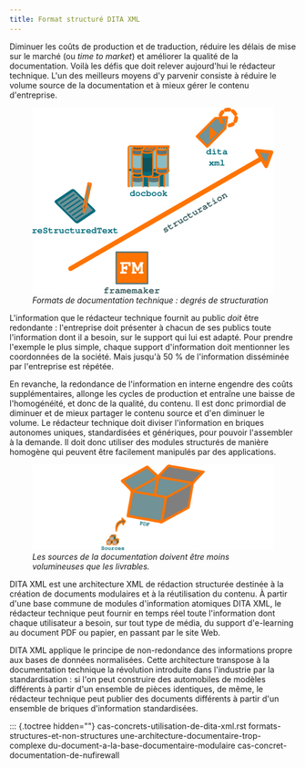 ```yaml
---
title: Format structuré DITA XML
---
```


Diminuer les coûts de production et de traduction, réduire les délais de
mise sur le marché (ou *time to market*) et améliorer la qualité de la
documentation. Voilà les défis que doit relever aujourd'hui le
rédacteur technique. L'un des meilleurs moyens d'y parvenir consiste à
réduire le volume source de la documentation et à mieux gérer le contenu
d'entreprise.

<figure>
<img src="graphics/degre-structuration.svg"
alt="graphics/degre-structuration.svg" />
<figcaption><em>Formats de documentation technique : degrés de
structuration</em></figcaption>
</figure>

L'information que le rédacteur technique fournit au public *doit* être
redondante : l'entreprise doit présenter à chacun de ses publics toute
l'information dont il a besoin, sur le support qui lui est adapté. Pour
prendre l'exemple le plus simple, chaque support d'information doit
mentionner les coordonnées de la société. Mais jusqu'à 50 % de
l'information disséminée par l'entreprise est répétée.

En revanche, la redondance de l'information en interne engendre des
coûts supplémentaires, allonge les cycles de production et entraîne une
baisse de l'homogénéité, et donc de la qualité, du contenu. Il est donc
primordial de diminuer et de mieux partager le contenu source et d'en
diminuer le volume. Le rédacteur technique doit diviser l'information
en briques autonomes uniques, standardisées et génériques, pour pouvoir
l'assembler à la demande. Il doit donc utiliser des modules structurés
de manière homogène qui peuvent être facilement manipulés par des
applications.

<figure>
<img src="graphics/non-redondance.svg"
alt="graphics/non-redondance.svg" />
<figcaption><em>Les sources de la documentation doivent être moins
volumineuses que les livrables.</em></figcaption>
</figure>

DITA XML est une architecture XML de rédaction structurée destinée à la
création de documents modulaires et à la réutilisation du contenu. À
partir d'une base commune de modules d'information atomiques DITA XML,
le rédacteur technique peut fournir en temps réel toute l'information
dont chaque utilisateur a besoin, sur tout type de média, du support
d'e-learning au document PDF ou papier, en passant par le site Web.

DITA XML applique le principe de non-redondance des informations propre
aux bases de données normalisées. Cette architecture transpose à la
documentation technique la révolution introduite dans l'industrie par
la standardisation : si l'on peut construire des automobiles de modèles
différents à partir d'un ensemble de pièces identiques, de même, le
rédacteur technique peut publier des documents différents à partir d'un
ensemble de briques d'information standardisées.

::: {.toctree hidden=""}
cas-concrets-utilisation-de-dita-xml.rst
formats-structures-et-non-structures
une-architecture-documentaire-trop-complexe
du-document-a-la-base-documentaire-modulaire
cas-concret-documentation-de-nufirewall

